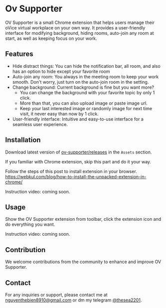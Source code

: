 # Ov Supporter

OV Supporter is a small Chrome extension that helps users manage their oVice virtual workplace on your own way. It provides a user-friendly interface for modifying background, hiding rooms, auto-join any room at start, as well as keeping focus on your work.

## Features

-   Hide distract things: You can hide the notification bar, all room, and also has an option to hide except your favorite room
-   Auto-join any room: You always in the meeting room to keep your work smooth. Don't worry, just turn on the auto-join room in the setting.
-   Change background: Current background is fine but you want more?
    -   You can change the background with your favorite topic by only 1 click.
    -   More than that, you can also upload image or paste image url.
    -   Keep your last interested image or randomly image for next time visit, it never easy than now by 1 click.
-   User-friendly interface: Intuitive and easy-to-use interface for a seamless user experience.

## Installation

Download latest version of <a href="https://github.com/thesea2201/ov-supporter/releases">ov-supporter/releases</a> in the `Assets` section.

If you familiar with Chrome extension, skip this part and do it your way.

Follow the steps of this post to install extension in your browser.
https://webkul.com/blog/how-to-install-the-unpacked-extension-in-chrome/

Instruction video: coming soon.

## Usage

Show the OV Supporter extension from toolbar, click the extension icon and do everything you want.

Instruction video: coming soon.

## Contribution

We welcome contributions from the community to enhance and improve OV Supporter.

## Contact

For any inquiries or support, please contact me at [nguyenthebien8910@gmail.com](mailto:nguyenthebien8910@gmail.com) or dm my telegram [@thesea2201](https://t.me/thesea2201).
